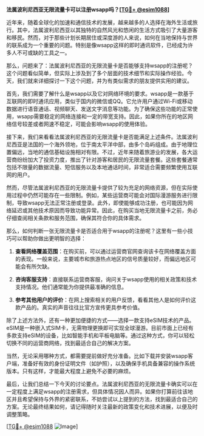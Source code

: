 **法属波利尼西亚无限流量卡可以注册wsapp吗？[[TG💪+ @esim1088](https://t.me/s/esim1088)]**

近年来，随着全球化的加速和通信技术的发展，越来越多的人选择在海外生活或旅行。其中，法属波利尼西亚以其独特的自然风光和悠闲的生活方式吸引了大量游客和移民。然而，对于那些计划长期居住或深度游的人来说，如何在当地保持与世界的联系成为一个重要的问题。特别是像wsapp这样的即时通讯软件，已经成为许多人不可或缺的工具之一。

那么，问题来了：法属波利尼西亚的无限流量卡是否能够支持wsapp的注册呢？这个问题看似简单，但实际上涉及到了多个层面的技术细节和实际操作经验。今天，我们就来详细探讨一下这个问题，并为有类似需求的朋友提供实用的建议。

首先，我们需要了解什么是wsapp以及它对网络环境的要求。wsapp是一款基于互联网的即时通讯应用，类似于国内的微信或QQ。它允许用户通过Wi-Fi或移动数据进行语音通话、视频聊天、发送文字消息等功能。为了确保这些功能的正常使用，wsapp需要稳定的网络连接和一定的带宽支持。因此，如果你所在的地区网络信号较差或者网速不稳定，可能会影响wsapp的使用体验。

接下来，我们来看看法属波利尼西亚的无限流量卡是否能满足上述条件。法属波利尼西亚是法国的一个海外领地，位于南太平洋中部，由多个岛屿组成。由于地理位置偏远，当地的通信基础设施相对有限。不过，近年来随着旅游业的发展，各大运营商纷纷加大了投资力度，推出了针对游客和居民的无限流量套餐。这些套餐通常包括不限量的数据流量、短信服务以及本地通话时间，非常适合需要频繁使用互联网的用户。

然而，尽管法属波利尼西亚的无限流量卡提供了较为充足的网络资源，但在实际使用过程中仍然可能存在一些限制。例如，某些运营商可能会对国际漫游服务进行限制，导致wsapp无法正常注册或登录。此外，即使能够成功注册，也可能因为网络延迟或其他技术原因而导致功能异常。因此，在购买当地无限流量卡之前，务必仔细查阅相关条款和服务范围，确保其符合你的具体需求。

那么，如何判断一张无限流量卡是否适合用于wsapp的注册呢？这里有一些小技巧可以帮助你做出更明智的选择：

1. **查看网络覆盖范围**：在购买前，可以通过运营商官网查询该卡在网络覆盖方面的表现。一般来说，主要城市和旅游热点地区的信号质量较好，而偏远地区可能会有所欠缺。
   
2. **咨询客服支持**：直接联系运营商客服，询问关于wsapp使用的相关政策和技术支持情况。他们通常能为你提供最准确的信息。

3. **参考其他用户的评价**：在网上搜索相关的用户反馈，看看其他人是如何评价这款产品的。真实的声音往往比官方宣传更具参考价值。

除了上述方法外，还有一种更加便捷的方式——选择一款支持eSIM技术的产品。eSIM是一种嵌入式SIM卡，无需物理更换即可实现全球漫游。目前市面上已经有多款支持eSIM的设备，比如智能手机和平板电脑等。通过这种方式，你可以轻松切换不同的运营商网络，找到最适合自己的解决方案。

当然，无论采用哪种方式，都需要提前做好充分准备。比如下载并安装wsapp客户端，准备好有效的身份证明文件（如护照），以及确保手机具备兼容的操作系统版本。只有这样，才能最大程度上避免不必要的麻烦。

最后，让我们总结一下今天的讨论要点。法属波利尼西亚的无限流量卡确实可以在一定程度上满足wsapp的注册需求，但具体情况因人而异。如果你打算前往该地区并且希望保持与外界的紧密联系，不妨尝试以上提到的方法，找到最适合自己的方案。无论最终结果如何，请记得随时关注最新的政策变化和技术进展，以便及时调整策略。

[[TG💪+ @esim1088](https://t.me/s/esim1088) ![Image](https://i.postimg.cc/4NQfJmqS/Snipaste-2025-05-13-00-14-12.png)]
